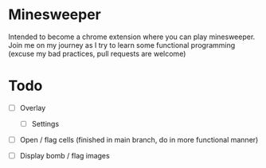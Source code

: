 # Minesweeper

Intended to become a chrome extension where you can play minesweeper. Join me on my journey as I try to learn some functional programming (excuse my bad practices, pull requests are welcome)

# Todo

-   [ ] Overlay

    -   [ ] Settings

-   [ ] Open / flag cells (finished in main branch, do in more functional manner)

-   [ ] Display bomb / flag images
